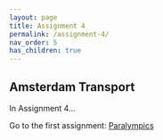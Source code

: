 ```yaml
---
layout: page
title: Assignment 4
permalink: /assignment-4/
nav_order: 5
has_children: true
---
```


## Amsterdam Transport
In Assignment 4...

Go to the first assignment: [Paralympics]({{site.baseurl}}/assignment-1)
